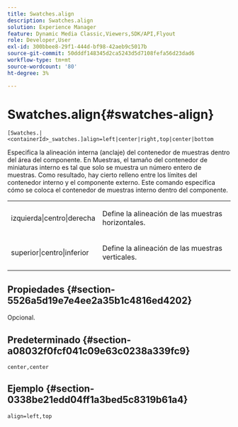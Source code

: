 ```yaml
---
title: Swatches.align
description: Swatches.align
solution: Experience Manager
feature: Dynamic Media Classic,Viewers,SDK/API,Flyout
role: Developer,User
exl-id: 300bbee8-29f1-444d-bf98-42aeb9c5017b
source-git-commit: 50dddf148345d2ca5243d5d7108fefa56d23dad6
workflow-type: tm+mt
source-wordcount: '80'
ht-degree: 3%

---
```


# Swatches.align{#swatches-align}

`[Swatches.|<containerId>_swatches.]align=left|center|right,top|center|bottom`

Especifica la alineación interna (anclaje) del contenedor de muestras dentro del área del componente. En Muestras, el tamaño del contenedor de miniaturas interno es tal que solo se muestra un número entero de muestras. Como resultado, hay cierto relleno entre los límites del contenedor interno y el componente externo. Este comando especifica cómo se coloca el contenedor de muestras interno dentro del componente.

<table id="table_33CC037517964DA89EE0C005BB6B32BB"> 
 <tbody> 
  <tr> 
   <td colname="col1"> <p><span class="codeph"> izquierda|centro|derecha</span> </p> </td> 
   <td colname="col2"> <p> Define la alineación de las muestras horizontales. </p> </td> 
  </tr> 
  <tr> 
   <td colname="col1"> <p><span class="codeph"> superior|centro|inferior</span> </p> </td> 
   <td colname="col2"> <p> Define la alineación de las muestras verticales. </p> </td> 
  </tr> 
 </tbody> 
</table>

## Propiedades {#section-5526a5d19e7e4ee2a35b1c4816ed4202}

Opcional.

## Predeterminado {#section-a08032f0fcf041c09e63c0238a339fc9}

`center,center`

## Ejemplo {#section-0338be21edd04ff1a3bed5c8319b61a4}

`align=left,top`
